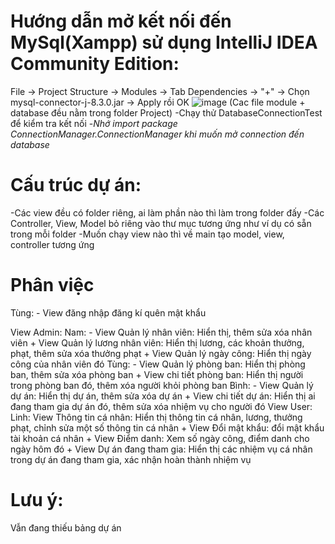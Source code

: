 # Hướng dẫn mở kết nối đến MySql(Xampp) sử dụng IntelliJ IDEA Community Edition:
File -> Project Structure -> Modules -> Tab Dependencies -> "+" -> Chọn mysql-connector-j-8.3.0.jar -> Apply rồi OK
![image](https://github.com/NguyenLinh203/QuanLyNhanSu/assets/138262382/150fdbd9-c0f9-4cab-9673-5e5deac5c81a)
(Cac file module + database đều nằm trong folder Project)
-Chạy thử DatabaseConnectionTest để kiểm tra kết nối
-*Nhớ import package ConnectionManager.ConnectionManager khi muốn mở connection đến database*

# Cấu trúc dự án:
-Các view đều có folder riêng, ai làm phần nào thì làm trong folder đấy
-Các Controller, View, Model bỏ riêng vào thư mục tương ứng như ví dụ có sẵn trong mỗi folder
-Muốn chạy view nào thì về main tạo model, view, controller tương ứng

# Phân việc 
Tùng: - View đăng nhập đăng kí quên mật khẩu

View Admin:
Nam: - View Quản lý nhân viên: Hiển thị, thêm sửa xóa nhân viên
		+ View Quản lý lương nhân viên: Hiển thị lương, các khoản thưởng, phạt, thêm sửa xóa thưởng phạt
		+ View Quản lý ngày công: Hiển thị ngày công của nhân viên đó
Tùng: - View Quản lý phòng ban: Hiển thị phòng ban, thêm sửa xóa phòng ban
		+ View chi tiết phòng ban: Hiển thị người trong phòng ban đó, thêm xóa người khỏi phòng ban
Bình: - View Quản lý dự án: Hiển thị dự án, thêm sửa xóa dự án
		+ View chi tiết dự án: Hiển thị ai đang tham gia dự án đó, thêm sửa xóa nhiệm vụ cho người đó
View User:
Linh: View Thông tin cá nhân: Hiển thị thông tin cá nhân, lương, thưởng phạt, chỉnh sửa một số thông tin cá nhân
		+ View Đổi mật khẩu: đổi mật khẩu tài khoản cá nhân
		+ View Điểm danh: Xem số ngày công, điểm danh cho ngày hôm đó
		+ View Dự án đang tham gia: Hiển thị các nhiệm vụ cá nhân trong dự án đang tham gia, xác nhận hoàn thành nhiệm vụ
  
# Lưu ý:
Vẫn đang thiếu bảng dự án
